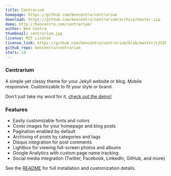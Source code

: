 ```yaml
---
title: Centrarium
homepage: https://github.com/bencentra/centrarium
download: https://github.com/bencentra/centrarium/archive/master.zip
demo: http://bencentra.com/centrarium/
author: Ben Centra
thumbnail: centrarium.jpg
license: MIT License
license_link: https://github.com/bencentra/centrarium/blob/master/LICENSE.md
github_repo: bencentra/centrarium
stars: 19
---
```


### Centrarium

A simple yet classy theme for your Jekyll website or blog. Mobile
responsive. Customizable to fit your style or brand.

Don't just take my word for it, [check out the demo!](http://bencentra.com/centrarium/)

### Features

* Easily customizable fonts and colors
* Cover images for your homepage and blog posts
* Pagination enabled by default
* Archiving of posts by categories and tags
* Disqus integration for post comments
* Lightbox for viewing full-screen photos and albums
* Google Analytics with custom page name tracking
* Social media integration (Twitter, Facebook, LinkedIn, GitHub, and more)

See the [README](https://github.com/bencentra/centrarium/blob/master/README.md)
for full installation and customization details.
